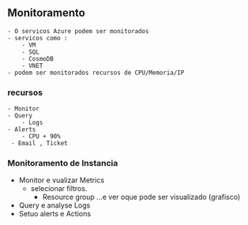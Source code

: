 ## Monitoramento
    - O servicos Azure podem ser monitorados
    - servicos como :
        - VM
        - SQL
        - CosmoDB
        - VNET
    - podem ser monitorados recursos de CPU/Memoria/IP

### recursos
    - Monitor
    - Query
        - Logs
    - Alerts
        - CPU + 90%
     - Email , Ticket 

### Monitoramento de Instancia
 - Monitor e vualizar Metrics
    - selecionar filtros.
        - Resource group ...e ver oque pode ser visualizado (grafisco)
 - Query e analyse Logs
 - Setuo alerts e Actions